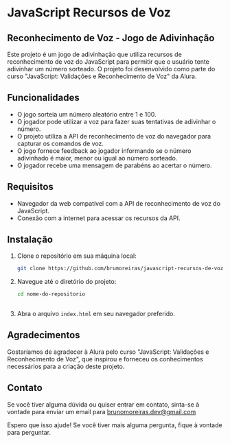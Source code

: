 # JavaScript Recursos de Voz
## Reconhecimento de Voz - Jogo de Adivinhação

Este projeto é um jogo de adivinhação que utiliza recursos de reconhecimento de voz do JavaScript para permitir que o usuário tente adivinhar um número sorteado. O projeto foi desenvolvido como parte do curso "JavaScript: Validações e Reconhecimento de Voz" da Alura.

## Funcionalidades

- O jogo sorteia um número aleatório entre 1 e 100.
- O jogador pode utilizar a voz para fazer suas tentativas de adivinhar o número.
- O projeto utiliza a API de reconhecimento de voz do navegador para capturar os comandos de voz.
- O jogo fornece feedback ao jogador informando se o número adivinhado é maior, menor ou igual ao número sorteado.
- O jogador recebe uma mensagem de parabéns ao acertar o número.

## Requisitos

- Navegador da web compatível com a API de reconhecimento de voz do JavaScript.
- Conexão com a internet para acessar os recursos da API.

## Instalação

1. Clone o repositório em sua máquina local:

   ```bash
   git clone https://github.com/brumoreiras/javascript-recursos-de-voz.git
   
2. Navegue até o diretório do projeto:

   ```bash
   cd nome-do-repositorio
  
3. Abra o arquivo `index.html` em seu navegador preferido.

## Agradecimentos
Gostaríamos de agradecer à Alura pelo curso "JavaScript: Validações e Reconhecimento de Voz", que inspirou e forneceu os conhecimentos necessários para a criação deste projeto.

## Contato
Se você tiver alguma dúvida ou quiser entrar em contato, sinta-se à vontade para enviar um email para brunomoreiras.dev@gmail.com

Espero que isso ajude! Se você tiver mais alguma pergunta, fique à vontade para perguntar.
